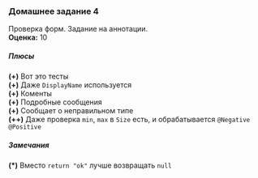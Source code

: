 ### Домашнее задание 4
Проверка форм. Задание на аннотации.    
**Оценка:** 10
##### Плюсы
**(+)** Вот это тесты  
**(+)** Даже `DisplayName` используется   
**(+)** Коменты  
**(+)** Подробные сообщения  
**(+)** Сообщает о неправильном типе  
**(++)** Даже проверка `min`, `max` в `Size` есть, и обрабатывается `@Negative` `@Positive`
##### Замечания
**(*)** Вместо `return "ok"` лучше возвращать `null`
